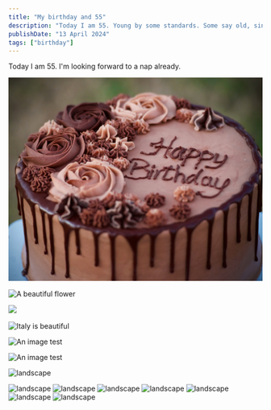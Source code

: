 ```yaml
---
title: "My birthday and 55"
description: "Today I am 55. Young by some standards. Some say old, since I love naps"
publishDate: "13 April 2024"
tags: ["birthday"]
---
```


Today I am 55. I'm looking forward to a nap already.

![Yum cake](src/assets/images/cake.jpg)

![A beautiful flower](src/assets/images/303312.jpg)

<img src="https://res.cloudinary.com/paulapplegate-com/image/upload/c_limit,w_auto/dpr_auto,f_auto,q_auto/hillshire-farm-2_fx2mno.jpg" >

<img data-src="https://res.cloudinary.com/paulapplegate-com/image/upload/c_limit,w_auto/dpr_auto,f_auto,q_auto/Beautiful_Italy.jpg" class="cld-responsive">

![Italy is beautiful](https://res.cloudinary.com/paulapplegate-com/image/upload/c_limit/dpr_auto/f_auto,q_auto/w_auto:breakpoints_200_1920_30_15/israel-ferrera-ewxZ27OmFrs-unsplash_xiwjm2.jpg)


![An image test](https://res.cloudinary.com/paulapplegate-com/image/upload/c_limit/dpr_auto/f_auto,q_auto/w_auto:breakpoints_200_1920_30_15/claudio-schwarz-b_qczKSP_X4-unsplash_hozv15.jpg)

![An image test](https://res.cloudinary.com/paulapplegate-com/image/upload/c_limit/dpr_auto/f_auto,q_auto/w_auto:breakpoints_200_1920_30_15/hillshire-farm-2_fx2mno.jpg)

![landscape](https://applegate-paul.mo.cloudinary.net/zoom/142056.jpg)


![landscape](https://applegate-paul.mo.cloudinary.net/zoom/303312.jpg)
![landscape](https://applegate-paul.mo.cloudinary.net/zoom/465411.jpg)
![landscape](https://applegate-paul.mo.cloudinary.net/zoom/644220.jpg)
![landscape](https://applegate-paul.mo.cloudinary.net/zoom/675381.jpg)
![landscape](https://applegate-paul.mo.cloudinary.net/zoom/763762.jpg)
![landscape](https://applegate-paul.mo.cloudinary.net/zoom/764487.jpg)
![landscape](https://applegate-paul.mo.cloudinary.net/zoom/979439.jpg)
